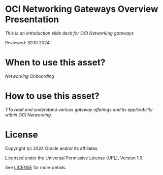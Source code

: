 # OCI Networking Gateways Overview Presentation
 
*This is an introduction slide deck for OCI Networking gateways*
 
Reviewed: 30.10.2024

# When to use this asset?
 
*Networking Onboarding*
 
# How to use this asset?
 
*TTo read and understand various gateway offerings and its applicability within OCI Networking*
 
# License

Copyright (c) 2024 Oracle and/or its affiliates.

Licensed under the Universal Permissive License (UPL), Version 1.0.

See [LICENSE](https://github.com/oracle-devrel/technology-engineering/blob/main/LICENSE) for more details.
